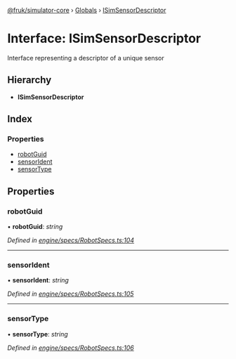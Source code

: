 [@fruk/simulator-core](../README.md) › [Globals](../globals.md) › [ISimSensorDescriptor](isimsensordescriptor.md)

# Interface: ISimSensorDescriptor

Interface representing a descriptor of a unique sensor

## Hierarchy

* **ISimSensorDescriptor**

## Index

### Properties

* [robotGuid](isimsensordescriptor.md#robotguid)
* [sensorIdent](isimsensordescriptor.md#sensorident)
* [sensorType](isimsensordescriptor.md#sensortype)

## Properties

###  robotGuid

• **robotGuid**: *string*

*Defined in [engine/specs/RobotSpecs.ts:104](https://github.com/FRUK-Simulator/SimulatorCore/blob/cdc4cfb/src/engine/specs/RobotSpecs.ts#L104)*

___

###  sensorIdent

• **sensorIdent**: *string*

*Defined in [engine/specs/RobotSpecs.ts:105](https://github.com/FRUK-Simulator/SimulatorCore/blob/cdc4cfb/src/engine/specs/RobotSpecs.ts#L105)*

___

###  sensorType

• **sensorType**: *string*

*Defined in [engine/specs/RobotSpecs.ts:106](https://github.com/FRUK-Simulator/SimulatorCore/blob/cdc4cfb/src/engine/specs/RobotSpecs.ts#L106)*
